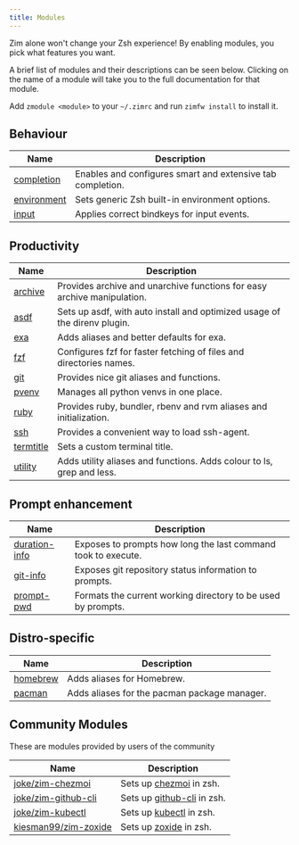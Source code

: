 ```yaml
---
title: Modules
---
```


Zim alone won't change your Zsh experience! By enabling modules, you pick what features you want.

A brief list of modules and their descriptions can be seen below. Clicking on the name of a module will take you to the full documentation for that module.

Add `zmodule <module>` to your `~/.zimrc` and run `zimfw install` to install it.

Behaviour
--------

| Name                                                    | Description                                                |
| ------------------------------------------------------- | ---------------------------------------------------------- |
| [completion](https://github.com/zimfw/completion)       | Enables and configures smart and extensive tab completion. |
| [environment](https://github.com/zimfw/environment)     | Sets generic Zsh built-in environment options.             |
| [input](https://github.com/zimfw/input)                 | Applies correct bindkeys for input events.                 |

Productivity
------------

| Name                                                | Description                                                                 |
| --------------------------------------------------- | --------------------------------------------------------------------------- |
| [archive](https://github.com/zimfw/archive)         | Provides archive and unarchive functions for easy archive manipulation.     |
| [asdf](https://github.com/zimfw/asdf)               | Sets up asdf, with auto install and optimized usage of the direnv plugin.   |
| [exa](https://github.com/zimfw/exa)                 | Adds aliases and better defaults for exa.                                   |
| [fzf](https://github.com/zimfw/fzf)                 | Configures fzf for faster fetching of files and directories names.          |
| [git](https://github.com/zimfw/git)                 | Provides nice git aliases and functions.                                    |
| [pvenv](https://github.com/zimfw/pvenv)             | Manages all python venvs in one place.                                      |
| [ruby](https://github.com/zimfw/ruby)               | Provides ruby, bundler, rbenv and rvm aliases and initialization.           |
| [ssh](https://github.com/zimfw/ssh)                 | Provides a convenient way to load ssh-agent.                                |
| [termtitle](https://github.com/zimfw/termtitle)     | Sets a custom terminal title.                                               |
| [utility](https://github.com/zimfw/utility)         | Adds utility aliases and functions. Adds colour to ls, grep and less.       |

Prompt enhancement
------------------

| Name                                                    | Description                                                   |
| ------------------------------------------------------- | ------------------------------------------------------------- |
| [duration-info](https://github.com/zimfw/duration-info) | Exposes to prompts how long the last command took to execute. |
| [git-info](https://github.com/zimfw/git-info)           | Exposes git repository status information to prompts.         |
| [prompt-pwd](https://github.com/zimfw/prompt-pwd)       | Formats the current working directory to be used by prompts.  |

Distro-specific
---------------

| Name                                          | Description                                  |
| --------------------------------------------- | -------------------------------------------- |
| [homebrew](https://github.com/zimfw/homebrew) | Adds aliases for Homebrew.                   |
| [pacman](https://github.com/zimfw/pacman)     | Adds aliases for the pacman package manager. |


Community Modules
-----------------

These are modules provided by users of the community

| Name                                                            | Description                                                                              |
| --------------------------------------------------------------- | ---------------------------------------------------------------------------------------- |
| [joke/zim-chezmoi](https://github.com/joke/zim-chezmoi)         | Sets up [chezmoi](https://github.com/twpayne/chezmoi) in zsh.                            |
| [joke/zim-github-cli](https://github.com/joke/zim-github-cli)   | Sets up [github-cli](https://github.com/cli/cli) in zsh.                                 |
| [joke/zim-kubectl](https://github.com/joke/zim-kubectl)         | Sets up [kubectl](https://kubernetes.io/docs/reference/kubectl/kubectl/) in zsh.         |
| [kiesman99/zim-zoxide](https://github.com/kiesman99/zim-zoxide) | Sets up [zoxide](https://github.com/ajeetdsouza/zoxide) in zsh.                          |
